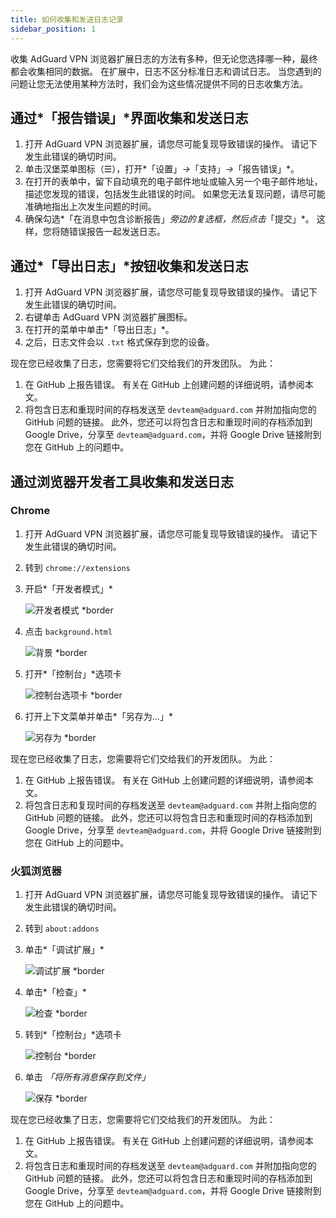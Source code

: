 ```yaml
---
title: 如何收集和发送日志记录
sidebar_position: 1
---
```


收集 AdGuard VPN 浏览器扩展日志的方法有多种，但无论您选择哪一种，最终都会收集相同的数据。 在扩展中，日志不区分标准日志和调试日志。 当您遇到的问题让您无法使用某种方法时，我们会为这些情况提供不同的日志收集方法。

## 通过*「报告错误」*界面收集和发送日志

1. 打开 AdGuard VPN 浏览器扩展，请您尽可能复现导致错误的操作。 请记下发生此错误的确切时间。
1. 单击汉堡菜单图标（☰），打开*「设置」*→*「支持」*→*「报告错误」*。
1. 在打开的表单中，留下自动填充的电子邮件地址或输入另一个电子邮件地址，描述您发现的错误，包括发生此错误的时间。 如果您无法复现问题，请尽可能准确地指出上次发生问题的时间。
1. 确保勾选*「在消息中包含诊断报告」*旁边的复选框，然后点击*「提交」*。 这样，您将随错误报告一起发送日志。

## 通过*「导出日志」*按钮收集和发送日志

1. 打开 AdGuard VPN 浏览器扩展，请您尽可能复现导致错误的操作。 请记下发生此错误的确切时间。
1. 右键单击 AdGuard VPN 浏览器扩展图标。
1. 在打开的菜单中单击*「导出日志」*。
1. 之后，日志文件会以 `.txt` 格式保存到您的设备。

现在您已经收集了日志，您需要将它们交给我们的开发团队。 为此：

1. 在 GitHub 上报告错误。 有关在 GitHub 上创建问题的详细说明，请参阅本文。
1. 将包含日志和重现时间的存档发送至 `devteam@adguard.com` 并附加指向您的 GitHub 问题的链接。 此外，您还可以将包含日志和重现时间的存档添加到 Google Drive，分享至 `devteam@adguard.com`，并将 Google Drive 链接附到您在 GitHub 上的问题中。

## 通过浏览器开发者工具收集和发送日志

### Chrome

1. 打开 AdGuard VPN 浏览器扩展，请您尽可能复现导致错误的操作。 请记下发生此错误的确切时间。
1. 转到 `chrome://extensions`
1. 开启*「开发者模式」*

    ![开发者模式 *border](https://cdn.adguardvpn.com/content/kb/vpn/browser_extension/dev_mode.png)

1. 点击 `background.html`

    ![背景 *border](https://cdn.adguardvpn.com/content/kb/vpn/browser_extension/backgroung.png)

1. 打开*「控制台」*选项卡

    ![控制台选项卡 *border](https://cdn.adguardvpn.com/content/kb/vpn/browser_extension/console.png)

1. 打开上下文菜单并单击*「另存为…」*

    ![另存为 *border](https://cdn.adguardvpn.com/content/kb/vpn/browser_extension/save.png)

现在您已经收集了日志，您需要将它们交给我们的开发团队。 为此：

1. 在 GitHub 上报告错误。 有关在 GitHub 上创建问题的详细说明，请参阅本文。
1. 将包含日志和复现时间的存档发送至 `devteam@adguard.com` 并附上指向您的 GitHub 问题的链接。 此外，您还可以将包含日志和重现时间的存档添加到 Google Drive，分享至 `devteam@adguard.com`，并将 Google Drive 链接附到您在 GitHub 上的问题中。

### 火狐浏览器

1. 打开 AdGuard VPN 浏览器扩展，请您尽可能复现导致错误的操作。 请记下发生此错误的确切时间。
1. 转到 `about:addons`
1. 单击*「调试扩展」*

    ![调试扩展 *border](https://cdn.adguardvpn.com/content/kb/vpn/browser_extension/add-ons.png)

1. 单击*「检查」*

    ![检查 *border](https://cdn.adguardvpn.com/content/kb/vpn/browser_extension/inspect.png)

1. 转到*「控制台」*选项卡

    ![控制台 *border](https://cdn.adguardvpn.com/content/kb/vpn/browser_extension/ff_console.png)

1. 单击 *「将所有消息保存到文件」*

    ![保存 *border](https://cdn.adguardvpn.com/content/kb/vpn/browser_extension/save-to-file.png)

现在您已经收集了日志，您需要将它们交给我们的开发团队。 为此：

1. 在 GitHub 上报告错误。 有关在 GitHub 上创建问题的详细说明，请参阅本文。
1. 将包含日志和重现时间的存档发送至 `devteam@adguard.com` 并附加指向您的 GitHub 问题的链接。 此外，您还可以将包含日志和重现时间的存档添加到 Google Drive，分享至 `devteam@adguard.com`，并将 Google Drive 链接附到您在 GitHub 上的问题中。
